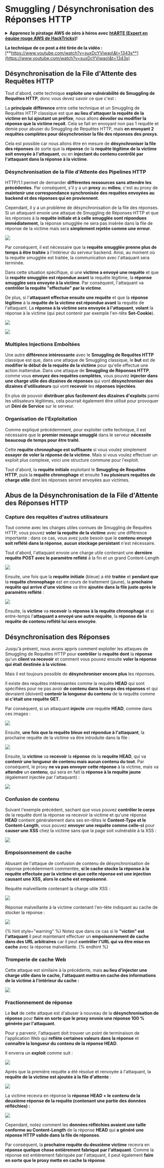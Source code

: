 # Smuggling / Désynchronisation des Réponses HTTP

<details>

<summary><strong>Apprenez le piratage AWS de zéro à héros avec</strong> <a href="https://training.hacktricks.xyz/courses/arte"><strong>htARTE (Expert en équipe rouge AWS de HackTricks)</strong></a><strong>!</strong></summary>

Autres façons de soutenir HackTricks :

* Si vous souhaitez voir votre **entreprise annoncée dans HackTricks** ou **télécharger HackTricks en PDF**, consultez les [**PLANS D'ABONNEMENT**](https://github.com/sponsors/carlospolop) !
* Obtenez le [**swag officiel PEASS & HackTricks**](https://peass.creator-spring.com)
* Découvrez [**La famille PEASS**](https://opensea.io/collection/the-peass-family), notre collection exclusive de [**NFTs**](https://opensea.io/collection/the-peass-family)
* **Rejoignez le** 💬 [**groupe Discord**](https://discord.gg/hRep4RUj7f) ou le [**groupe Telegram**](https://t.me/peass) ou **suivez-nous** sur **Twitter** 🐦 [**@carlospolopm**](https://twitter.com/hacktricks\_live)**.**
* **Partagez vos astuces de piratage en soumettant des PR aux** [**HackTricks**](https://github.com/carlospolop/hacktricks) et [**HackTricks Cloud**](https://github.com/carlospolop/hacktricks-cloud) dépôts GitHub.

</details>

**La technique de ce post a été tirée de la vidéo :** [**https://www.youtube.com/watch?v=suxDcYViwao\&t=1343s**](https://www.youtube.com/watch?v=suxDcYViwao\&t=1343s)

## Désynchronisation de la File d'Attente des Requêtes HTTP

Tout d'abord, cette technique **exploite une vulnérabilité de Smuggling de Requêtes HTTP**, donc vous devez savoir ce que c'est :

La **principale** **différence** entre cette technique et un Smuggling de Requêtes HTTP classique est que **au lieu d'attaquer la requête de la victime en lui ajoutant un préfixe**, nous allons **dévoiler ou modifier la réponse que la victime reçoit**. Cela se fait en envoyant non pas 1 requête et demie pour abuser du Smuggling de Requêtes HTTP, mais **en envoyant 2 requêtes complètes pour désynchroniser la file des réponses des proxys**.

Cela est possible car nous allons être en mesure de **désynchroniser la file des réponses** de sorte que la **réponse** de la **requête légitime de la victime soit envoyée à l'attaquant**, ou en **injectant du contenu contrôlé par l'attaquant dans la réponse à la victime**.

### Désynchronisation de la File d'Attente des Pipelines HTTP

HTTP/1.1 permet de demander **différentes ressources sans attendre les précédentes**. Par conséquent, s'il y a un **proxy** au **milieu**, c'est au proxy de **maintenir une correspondance synchronisée des requêtes envoyées au backend et des réponses qui en proviennent**.

Cependant, il y a un problème de désynchronisation de la file des réponses. Si un attaquant envoie une attaque de Smuggling de Réponses HTTP et que les réponses à la **requête initiale et à celle smugglée sont répondues immédiatement**, la réponse smugglée ne sera pas insérée dans la file de réponse de la victime mais sera **simplement rejetée comme une erreur**.

![](<../.gitbook/assets/image (630).png>)

Par conséquent, il est nécessaire que la **requête smugglée prenne plus de temps à être traitée** à l'intérieur du serveur backend. Ainsi, au moment où la requête smugglée est traitée, la communication avec l'attaquant sera terminée.

Dans cette situation spécifique, si une **victime a envoyé une requête** et que la **requête smugglée est répondue avant** la requête légitime, la **réponse smugglée sera envoyée à la victime**. Par conséquent, l'attaquant va **contrôler la requête "effectuée" par la victime**.

De plus, si l'**attaquant effectue ensuite une requête** et que la **réponse légitime** à la **requête de la victime est répondue avant** la requête de l'attaquant. La **réponse à la victime sera envoyée à l'attaquant**, **volant** la réponse à la victime (qui peut contenir par exemple l'en-tête **Set-Cookie**).

![](<../.gitbook/assets/image (1017).png>)

![](<../.gitbook/assets/image (716).png>)

### Multiples Injections Emboîtées

Une autre **différence intéressante** avec le **Smuggling de Requêtes HTTP** classique est que, dans une attaque de Smuggling classique, le **but** est de **modifier le début de la requête de la victime** pour qu'elle effectue une action inattendue. Dans une attaque de **Smuggling de Réponses HTTP**, comme vous **envoyez des requêtes complètes**, vous pouvez **injecter dans une charge utile des dizaines de réponses** qui vont **désynchroniser des dizaines d'utilisateurs** qui vont **recevoir** les **réponses** **injectées**.

En plus de pouvoir **distribuer plus facilement des dizaines d'exploits** parmi les utilisateurs légitimes, cela pourrait également être utilisé pour provoquer un **Déni de Service** sur le serveur.

### Organisation de l'Exploitation

Comme expliqué précédemment, pour exploiter cette technique, il est nécessaire que le **premier message smugglé** dans le serveur **nécessite beaucoup de temps pour être traité**.

Cette **requête chronophage est suffisante** si vous voulez simplement **essayer de voler la réponse de la victime**. Mais si vous voulez effectuer un exploit plus complexe, voici une structure commune pour l'exploit.

Tout d'abord, la **requête initiale** exploitant le **Smuggling de Requêtes HTTP**, puis la **requête chronophage** et ensuite **1 ou plusieurs requêtes de charge utile** dont les réponses seront envoyées aux victimes.

## Abus de la Désynchronisation de la File d'Attente des Réponses HTTP

### Capture des requêtes d'autres utilisateurs <a href="#capturing-other-users-requests" id="capturing-other-users-requests"></a>

Tout comme avec les charges utiles connues de Smuggling de Requêtes HTTP, vous pouvez **voler la requête de la victime** avec une différence importante : dans ce cas, vous avez juste besoin que le **contenu envoyé soit reflété dans la réponse**, **aucun stockage persistant** n'est nécessaire.

Tout d'abord, l'attaquant envoie une charge utile contenant une **dernière requête POST avec le paramètre reflété** à la fin et un grand Content-Length

![](<../.gitbook/assets/image (1050).png>)

Ensuite, une fois que la **requête initiale** (bleue) a été **traitée** et **pendant que** la **requête chronophage** est en cours de traitement (jaune), la **prochaine requête qui arrive d'une victime** va être **ajoutée dans la file juste après le paramètre reflété** :

![](<../.gitbook/assets/image (791).png>)

Ensuite, la **victime** va **recevoir** la **réponse à la requête chronophage** et si entre-temps l'**attaquant a envoyé une autre requête**, la **réponse de la requête de contenu reflété lui sera envoyée**.

## Désynchronisation des Réponses

Jusqu'à présent, nous avons appris comment exploiter les attaques de Smuggling de Requêtes HTTP pour **contrôler** la **requête dont** la **réponse** qu'un **client va recevoir** et comment vous pouvez ensuite **voler la réponse qui était destinée à la victime**.

Mais il est toujours possible de **désynchroniser encore plus** les réponses.

Il existe des requêtes intéressantes comme la requête **HEAD** qui sont spécifiées pour ne pas avoir **de contenu dans le corps des réponses** et qui devraient (doivent) **contenir la longueur du contenu** de la requête comme **si c'était une requête GET**.

Par conséquent, si un attaquant **injecte** une requête **HEAD**, comme dans ces images :

![](<../.gitbook/assets/image (1104).png>)

Ensuite, **une fois que la requête bleue est répondue à l'attaquant**, la prochaine requête de la victime va être introduite dans la file :

![](<../.gitbook/assets/image (996).png>)

Ensuite, la **victime** va **recevoir** la **réponse** de la **requête HEAD**, qui va **contenir une longueur de contenu mais aucun contenu du tout**. Par conséquent, le proxy **ne va pas envoyer cette réponse** à la victime, mais va **attendre** un **contenu**, qui sera en fait la **réponse à la requête jaune** (également injectée par l'attaquant) :

![](<../.gitbook/assets/image (732).png>)
### Confusion de contenu

Suivant l'exemple précédent, sachant que vous pouvez **contrôler le corps** de la requête dont la réponse va recevoir la victime et qu'une réponse **HEAD** contient généralement dans ses en-têtes le **Content-Type et le Content-Length**, vous pouvez **envoyer une requête comme celle-ci** pour **causer une XSS** chez la victime sans que la page soit vulnérable à la XSS :

![](<../.gitbook/assets/image (685).png>)

### Empoisonnement de cache

Abusant de l'attaque de confusion de contenu de désynchronisation de réponse précédemment commentée, **si le cache stocke la réponse à la requête effectuée par la victime et que cette réponse est une injection causant une XSS, alors le cache est empoisonné**.

Requête malveillante contenant la charge utile XSS :

![](<../.gitbook/assets/image (611).png>)

Réponse malveillante à la victime contenant l'en-tête indiquant au cache de stocker la réponse :

![](<../.gitbook/assets/image (563).png>)

{% hint style="warning" %}
Notez que dans ce cas si le **"victim" est l'attaquant** il peut maintenant effectuer un **empoisonnement de cache dans des URL arbitraires** car il peut **contrôler l'URL qui va être mise en cache** avec la réponse malveillante.
{% endhint %}

### Tromperie de cache Web

Cette attaque est similaire à la précédente, mais **au lieu d'injecter une charge utile dans le cache, l'attaquant mettra en cache des informations de la victime à l'intérieur du cache :**

![](<../.gitbook/assets/image (988).png>)

### Fractionnement de réponse

Le **but** de cette attaque est d'abuser à nouveau de la **désynchronisation de réponse** pour **faire en sorte que le proxy envoie une réponse 100 % générée par l'attaquant**.

Pour y parvenir, l'attaquant doit trouver un point de terminaison de l'application Web qui **reflète certaines valeurs dans la réponse** et **connaître la longueur du contenu de la réponse HEAD**.

Il enverra un **exploit** comme suit :

![](<../.gitbook/assets/image (908).png>)

Après que la première requête a été résolue et renvoyée à l'attaquant, la **requête de la victime est ajoutée à la file d'attente** :

![](<../.gitbook/assets/image (734).png>)

La victime recevra en réponse la **réponse HEAD + le contenu de la deuxième réponse de la requête (contenant une partie des données réfléchies) :**

![](<../.gitbook/assets/image (353).png>)

Cependant, notez comment les **données réfléchies avaient une taille conforme au Content-Length** de la réponse **HEAD** qui **a généré une réponse HTTP valide dans la file de réponses**.

Par conséquent, la **prochaine requête du deuxième victime** recevra en **réponse quelque chose entièrement fabriqué par l'attaquant**. Comme la réponse est entièrement fabriquée par l'attaquant, il peut également **faire en sorte que le proxy mette en cache la réponse**.
